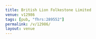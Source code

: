 ```yaml
---
title: British Lion Folkestone Limited
venue: v12986
tags: [pub, "fhrs:289552"]
permalink: /v/12986/
layout: venue
---
```

